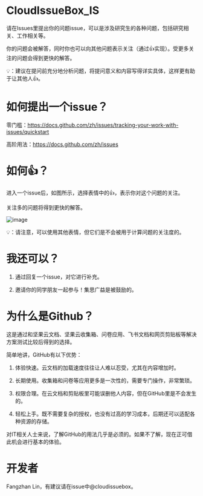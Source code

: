 # CloudIssueBox_IS
请在Issues里提出你的问题issue，可以是涉及研究生的各种问题，包括研究相关、工作相关等。

你的问题会被解答，同时你也可以向其他问题表示关注（通过👍实现）。受更多关注的问题会得到更快的解答。

💡：建议在提问前充分地分析问题，将提问意义和内容写得详实具体，这样更有助于让其他人👍。


# 如何提出一个issue？
零门槛：https://docs.github.com/zh/issues/tracking-your-work-with-issues/quickstart

高阶用法：https://docs.github.com/zh/issues


# 如何👍？
进入一个issue后，如图所示，选择表情中的👍，表示你对这个问题的关注。

关注多的问题将得到更快的解答。

![image](https://github.com/cloudissuebox/CloudIssueBox_IS/assets/138862411/72f00298-f694-4362-b8f0-080972490b03)

💡：请注意，可以使用其他表情，但它们是不会被用于计算问题的关注度的。

# 我还可以？
1. 通过回复一个issue，对它进行补充。

2. 邀请你的同学朋友一起参与！集思广益是被鼓励的。

# 为什么是Github？
这是通过和坚果云文档、坚果云收集箱、问卷应用、飞书文档和网页剪贴板等解决方案测试比较后得到的选择。

简单地讲，GitHub有以下优势：

1. 体验快速。云文档的加载速度往往让人难以忍受，尤其在内容增加时。

2. 长期使用。收集箱和问卷等应用更多是一次性的，需要专门操作，非常繁琐。

3. 权限合理。在云文档和剪贴板里可能误删他人内容，但在GitHub里是不会发生的。

4. 轻松上手。既不需要复杂的授权，也没有过高的学习成本，后期还可以适配各种资源的存储。

对IT相关人士来说，了解GitHub的用法几乎是必须的。如果不了解，现在正可借此机会进行基本的体验。

# 开发者
Fangzhan Lin，有建议请在issue中@cloudissuebox。
